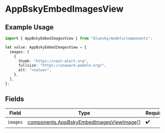 # AppBskyEmbedImagesView

## Example Usage

```typescript
import { AppBskyEmbedImagesView } from "bluesky/models/components";

let value: AppBskyEmbedImagesView = {
  images: [
    {
      thumb: "https://vast-alert.org",
      fullsize: "https://unaware-pomelo.org/",
      alt: "<value>",
    },
  ],
};
```

## Fields

| Field                                                                                              | Type                                                                                               | Required                                                                                           | Description                                                                                        |
| -------------------------------------------------------------------------------------------------- | -------------------------------------------------------------------------------------------------- | -------------------------------------------------------------------------------------------------- | -------------------------------------------------------------------------------------------------- |
| `images`                                                                                           | [components.AppBskyEmbedImagesViewImage](../../models/components/appbskyembedimagesviewimage.md)[] | :heavy_check_mark:                                                                                 | N/A                                                                                                |
